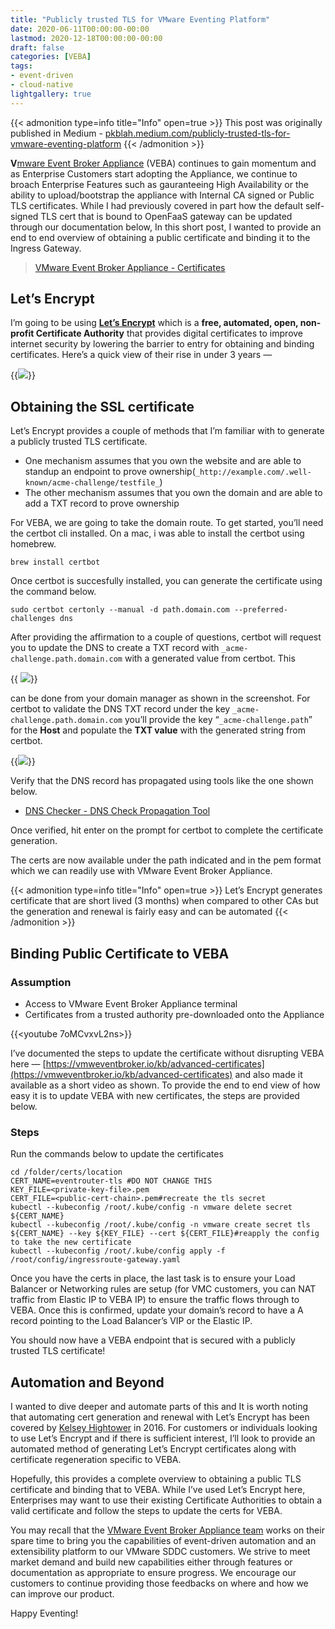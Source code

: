 ```yaml
---
title: "Publicly trusted TLS for VMware Eventing Platform"
date: 2020-06-11T00:00:00-00:00
lastmod: 2020-12-18T00:00:00-00:00
draft: false
categories: [VEBA]
tags:
- event-driven
- cloud-native
lightgallery: true
---
```


{{< admonition type=info title="Info" open=true >}}
This post was originally published in Medium - [pkblah.medium.com/publicly-trusted-tls-for-vmware-eventing-platform](https://medium.com/publicly-trusted-tls-for-vmware-eventing-platform-6c6f5d0a14fb)
{{< /admonition >}}

**V**[mware Event Broker Appliance](https://flings.vmware.com/vmware-event-broker-appliance) (VEBA) continues to gain momentum and as Enterprise Customers start adopting the Appliance, we continue to broach Enterprise Features such as gauranteeing High Availability or the ability to upload/bootstrap the appliance with Internal CA signed or Public TLS certificates. While I had previously covered in part how the default self-signed TLS cert that is bound to OpenFaaS gateway can be updated through our documentation below, In this short post, I wanted to provide an end to end overview of obtaining a public certificate and binding it to the Ingress Gateway.

> [VMware Event Broker Appliance - Certificates](https://vmweventbroker.io/kb/advanced-certificates)

## Let’s Encrypt

I’m going to be using  [**Let’s Encrypt**](https://letsencrypt.org/) which is a **free, automated, open, non-profit Certificate Authority** that provides digital certificates to improve internet security by lowering the barrier to entry for obtaining and binding certificates. Here’s a quick view of their rise in under 3 years —

{{<image src="https://miro.medium.com/max/1788/1*dY4UkRL-4gUIhsAneLHpvw.png" caption="https://letsencrypt.org/stats/">}}

## Obtaining the SSL certificate

Let’s Encrypt provides a couple of methods that I’m familiar with to generate a publicly trusted TLS certificate.

*   One mechanism assumes that you own the website and are able to standup an endpoint to prove ownership(`_http://example.com/.well-known/acme-challenge/testfile_`)
*   The other mechanism assumes that you own the domain and are able to add a TXT record to prove ownership

For VEBA, we are going to take the domain route. To get started, you’ll need the certbot cli installed. On a mac, i was able to install the certbot using homebrew.

```
brew install certbot
```

Once certbot is succesfully installed, you can generate the certificate using the command below.

```
sudo certbot certonly --manual -d path.domain.com --preferred-challenges dns
```

After providing the affirmation to a couple of questions, certbot will request you to update the DNS to create a TXT record with `_acme-challenge.path.domain.com` with a generated value from certbot. This

{{ <image src="https://miro.medium.com/max/3780/1*I5N5vxGLxximDSW3HzaJFA.png" caption="Updating TXT record for your domain" >}}

can be done from your domain manager as shown in the screenshot. For certbot to validate the DNS TXT record under the key `_acme-challenge.path.domain.com` you’ll provide the key “`_acme-challenge.path`” for the **Host** and populate the **TXT value** with the generated string from certbot.

{{<image src="https://miro.medium.com/max/1220/1*8PiIJxAkovWo04mxVGfcgA.png" caption="Let's Encrypt results" class="imageright">}}

Verify that the DNS record has propagated using tools like the one shown below.

* [DNS Checker - DNS Check Propagation Tool](https://dnschecker.org/#TXT/_acme-challenge.path.domain.com)

Once verified, hit enter on the prompt for certbot to complete the certificate generation.

The certs are now available under the path indicated and in the pem format which we can readily use with VMware Event Broker Appliance.

{{< admonition type=info title="Info" open=true >}}
Let’s Encrypt generates certificate that are short lived (3 months) when compared to other CAs but the generation and renewal is fairly easy and can be automated
{{< /admonition >}}


## Binding Public Certificate to VEBA

### Assumption

*   Access to VMware Event Broker Appliance terminal
*   Certificates from a trusted authority pre-downloaded onto the Appliance

{{<youtube 7oMCvxvL2ns>}}

I’ve documented the steps to update the certificate without disrupting VEBA here — [https://vmweventbroker.io/kb/advanced-certificates](https://vmweventbroker.io/kb/advanced-certificates) and also made it available as a short video as shown. To provide the end to end view of how easy it is to update VEBA with new certificates, the steps are provided below.

### **Steps**

Run the commands below to update the certificates

```
cd /folder/certs/location  
CERT_NAME=eventrouter-tls #DO NOT CHANGE THIS  
KEY_FILE=<private-key-file>.pem  
CERT_FILE=<public-cert-chain>.pem#recreate the tls secret  
kubectl --kubeconfig /root/.kube/config -n vmware delete secret ${CERT_NAME}  
kubectl --kubeconfig /root/.kube/config -n vmware create secret tls ${CERT_NAME} --key ${KEY_FILE} --cert ${CERT_FILE}#reapply the config to take the new certificate  
kubectl --kubeconfig /root/.kube/config apply -f /root/config/ingressroute-gateway.yaml
```

Once you have the certs in place, the last task is to ensure your Load Balancer or Networking rules are setup (for VMC customers, you can NAT traffic from Elastic IP to VEBA IP) to ensure the traffic flows through to VEBA. Once this is confirmed, update your domain’s record to have a A record pointing to the Load Balancer’s VIP or the Elastic IP.

You should now have a VEBA endpoint that is secured with a publicly trusted TLS certificate!

## Automation and Beyond

I wanted to dive deeper and automate parts of this and It is worth noting that automating cert generation and renewal with Let’s Encrypt has been covered by [Kelsey Hightower](https://medium.com/u/9e783a6f12f6?source=post_page-----6c6f5d0a14fb--------------------------------) in 2016. For customers or individuals looking to use Let’s Encrypt and if there is sufficient interest, I’ll look to provide an automated method of generating Let’s Encrypt certificates along with certificate regeneration specific to VEBA.

Hopefully, this provides a complete overview to obtaining a public TLS certificate and binding that to VEBA. While I’ve used Let’s Encrypt here, Enterprises may want to use their existing Certificate Authorities to obtain a valid certificate and follow the steps to update the certs for VEBA.

You may recall that the [VMware Event Broker Appliance team](https://vmweventbroker.io/#team-veba) works on their spare time to bring you the capabilities of event-driven automation and an extensibility platform to our VMware SDDC customers. We strive to meet market demand and build new capabilities either through features or documentation as appropriate to ensure progress. We encourage our customers to continue providing those feedbacks on where and how we can improve our product.

Happy Eventing!
